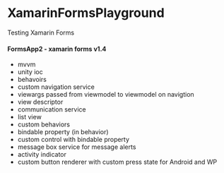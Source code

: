 # XamarinFormsPlayground
Testing Xamarin Forms

#### FormsApp2 - xamarin forms v1.4
* mvvm
* unity ioc
* behavoirs
* custom navigation service
* viewargs passed from viewmodel to viewmodel on navigtion 
* view descriptor
* communication service
* list view
* custom behaviors
* bindable property (in behavior)
* custom control with bindable property
* message box service for message alerts
* activity indicator
* custom button renderer with custom press state for Android and WP

